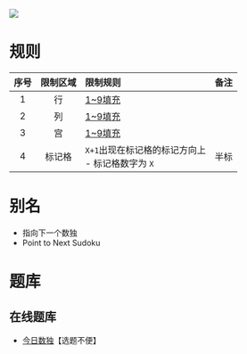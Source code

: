![](https://cn.sudoku.today/pic/04/pointtonext/69331_183841.png)

# 规则

| 序号  | 限制区域 | 限制规则                                | 备注  |
|:---:|:----:|:------------------------------------|:---:|
|  1  |  行   | [1~9填充]                             |     |
|  2  |  列   | [1~9填充]                             |     |
|  3  |  宫   | [1~9填充]                             |     |
|  4  | 标记格  | `X+1`出现在标记格的标记方向上 <br/>- 标记格数字为 `X` | 半标  |

# 别名

- 指向下一个数独
- Point to Next Sudoku

# 题库

## 在线题库

- [今日数独]【选题不便】

[1~9填充]: ../../../../../rules.md#1to9填充

[今日数独]: https://cn.sudoku.today/g-point-to-next-sudoku/

